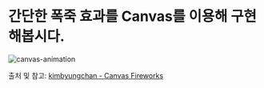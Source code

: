 # 간단한 폭죽 효과를 Canvas를 이용해 구현해봅시다.

![canvas-animation](https://media.vlpt.us/images/kimbyungchan/post/80769d1c-e88f-4771-8ce0-e543e52926c1/firework-4.gif?w=768)

출처 및 참고: [kimbyungchan - Canvas Fireworks](https://velog.io/@kimbyungchan/canvas-fireworks)